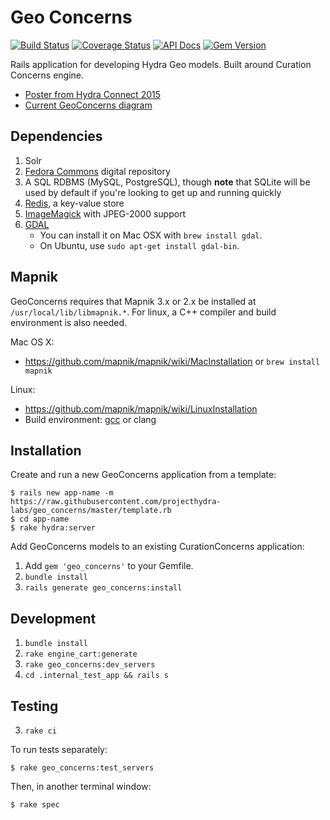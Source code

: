 # Geo Concerns
[![Build Status](https://img.shields.io/travis/projecthydra-labs/geo_concerns/master.svg)](https://travis-ci.org/projecthydra-labs/geo_concerns)
[![Coverage Status](https://img.shields.io/coveralls/projecthydra-labs/geo_concerns/master.svg)](https://coveralls.io/github/projecthydra-labs/geo_concerns?branch=master)
[![API Docs](http://img.shields.io/badge/API-docs-blue.svg)](http://www.rubydoc.info/github/projecthydra-labs/geo_concerns)
[![Gem Version](https://img.shields.io/gem/v/geo_concerns.svg)](https://github.com/projecthydra-labs/geo_concerns/releases)

Rails application for developing Hydra Geo models. Built around Curation Concerns engine.

* [Poster from Hydra Connect 2015](https://drive.google.com/file/d/0B5fLh2mc4FCbOUpWaTFOVmI4Nkk/view?pli=1)
* [Current GeoConcerns diagram](https://wiki.duraspace.org/download/attachments/69012114/pcdm-geo-model.pdf?version=1&modificationDate=1463590066822&api=v2)


## Dependencies

1. Solr
1. [Fedora Commons](http://www.fedora-commons.org/) digital repository
1. A SQL RDBMS (MySQL, PostgreSQL), though **note** that SQLite will be used by default if you're looking to get up and running quickly
1. [Redis](http://redis.io/), a key-value store
1. [ImageMagick](http://www.imagemagick.org/) with JPEG-2000 support
1. [GDAL](http://www.gdal.org/)
    * You can install it on Mac OSX with `brew install gdal`.
    * On Ubuntu, use `sudo apt-get install gdal-bin`.

## Mapnik

GeoConcerns requires that Mapnik 3.x or 2.x be installed at `/usr/local/lib/libmapnik.*`. For linux, a C++ compiler and build environment is also needed.

Mac OS X:

- https://github.com/mapnik/mapnik/wiki/MacInstallation or ```brew install mapnik```

Linux:

- https://github.com/mapnik/mapnik/wiki/LinuxInstallation
- Build environment: [gcc](https://help.ubuntu.com/community/InstallingCompilers) or clang 

## Installation

Create and run a new GeoConcerns application from a template:

```
$ rails new app-name -m https://raw.githubusercontent.com/projecthydra-labs/geo_concerns/master/template.rb
$ cd app-name
$ rake hydra:server
```

Add GeoConcerns models to an existing CurationConcerns application:

1. Add `gem 'geo_concerns'` to your Gemfile.
2. `bundle install`
3. `rails generate geo_concerns:install`

## Development

1. `bundle install`
2. `rake engine_cart:generate`
3. `rake geo_concerns:dev_servers`
4. `cd .internal_test_app && rails s`

## Testing

3. `rake ci`

To run tests separately:

```
$ rake geo_concerns:test_servers
```

Then, in another terminal window:

```
$ rake spec
```
